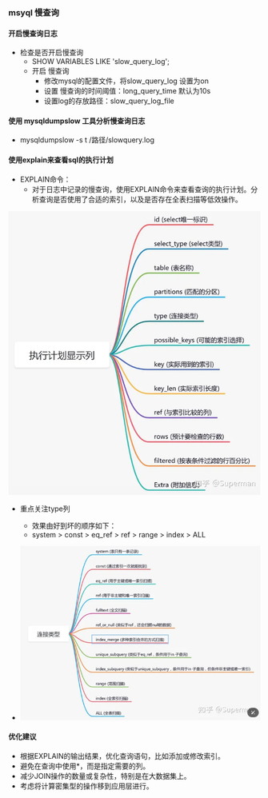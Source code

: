 ### msyql 慢查询 


#### 开启慢查询日志
- 检查是否开启慢查询
  -  SHOW VARIABLES LIKE 'slow_query_log';
  - 开启 慢查询
    - 修改mysql的配置文件，将slow_query_log  设置为on
    - 设置 慢查询的时间阈值：long_query_time 默认为10s
    - 设置log的存放路径：slow_query_log_file 
#### 使用 mysqldumpslow  工具分析慢查询日志
- mysqldumpslow -s t /路径/slowquery.log

#### 使用explain来查看sql的执行计划
- EXPLAIN命令：
  - 对于日志中记录的慢查询，使用EXPLAIN命令来查看查询的执行计划。分析查询是否使用了合适的索引，以及是否存在全表扫描等低效操作。

![explain返回列含义](../images/db/mysql_explain.png)


- 重点关注type列
  - 效果由好到坏的顺序如下：
  - system > const > eq_ref > ref > range > index > ALL

- ![type可能的值](../images/db/mysql_explain_type.png)




#### 优化建议
- 根据EXPLAIN的输出结果，优化查询语句，比如添加或修改索引。
- 避免在查询中使用*，而是指定需要的列。
- 减少JOIN操作的数量或复杂性，特别是在大数据集上。
- 考虑将计算密集型的操作移到应用层进行。